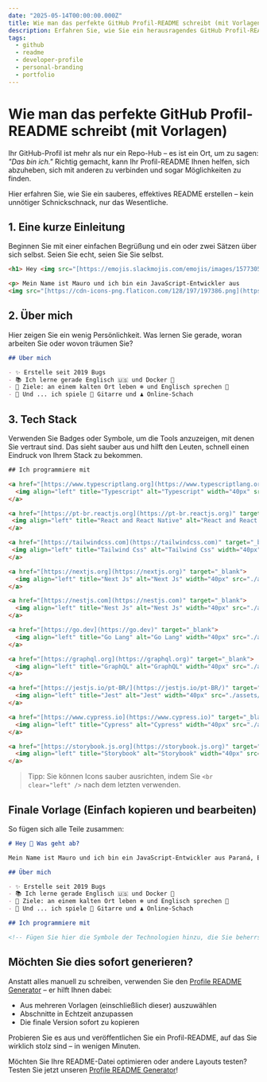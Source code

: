 ```yaml
---
date: "2025-05-14T00:00:00.000Z"
title: Wie man das perfekte GitHub Profil-README schreibt (mit Vorlagen)
description: Erfahren Sie, wie Sie ein herausragendes GitHub Profil-README erstellen. Von Must-have-Abschnitten bis hin zu gebrauchsfertigen Vorlagen – dieser Leitfaden hilft Ihnen, einen starken ersten Eindruck zu hinterlassen.
tags:
  - github
  - readme
  - developer-profile
  - personal-branding
  - portfolio
---
```


# Wie man das perfekte GitHub Profil-README schreibt (mit Vorlagen)

Ihr GitHub-Profil ist mehr als nur ein Repo-Hub – es ist ein Ort, um zu sagen: *"Das bin ich."*
Richtig gemacht, kann Ihr Profil-README Ihnen helfen, sich abzuheben, sich mit anderen zu verbinden und sogar Möglichkeiten zu finden.

Hier erfahren Sie, wie Sie ein sauberes, effektives README erstellen – kein unnötiger Schnickschnack, nur das Wesentliche.

## 1. Eine kurze Einleitung

Beginnen Sie mit einer einfachen Begrüßung und ein oder zwei Sätzen über sich selbst. Seien Sie echt, seien Sie Sie selbst.

```html
<h1> Hey <img src="[https://emojis.slackmojis.com/emojis/images/1577305505/7373/hand_wave.gif?1577305505](https://emojis.slackmojis.com/emojis/images/1577305505/7373/hand_wave.gif?1577305505)" width="50" /> Was geht ab?</h1>

<p> Mein Name ist Mauro und ich bin ein JavaScript-Entwickler aus
<img src="[https://cdn-icons-png.flaticon.com/128/197/197386.png](https://cdn-icons-png.flaticon.com/128/197/197386.png)" width="17" /> <b>Paraná, Brasilien</b>. </p>
```

## 2\. Über mich

Hier zeigen Sie ein wenig Persönlichkeit. Was lernen Sie gerade, woran arbeiten Sie oder wovon träumen Sie?

```markdown
## Über mich

- ✨ Erstelle seit 2019 Bugs
- 📚 Ich lerne gerade Englisch 🇺🇸 und Docker 🐳
- 🎯 Ziele: an einem kalten Ort leben ❄ und Englisch sprechen 🚀
- 🎲 Und ... ich spiele 🎸 Gitarre und ♟ Online-Schach
```

## 3\. Tech Stack

Verwenden Sie Badges oder Symbole, um die Tools anzuzeigen, mit denen Sie vertraut sind. Das sieht sauber aus und hilft den Leuten, schnell einen Eindruck von Ihrem Stack zu bekommen.

```html
## Ich programmiere mit

<a href="[https://www.typescriptlang.org](https://www.typescriptlang.org)" target="_blank">
  <img align="left" title="Typescript" alt="Typescript" width="40px" src="./assets/typescript-logo.svg" />
</a>

<a href="[https://pt-br.reactjs.org](https://pt-br.reactjs.org)" target="_blank">
 <img align="left" title="React and React Native" alt="React and React Native" width="40px" src="./assets/react-logo.svg" />
</a>

<a href="[https://tailwindcss.com](https://tailwindcss.com)" target="_blank">
 <img align="left" title="Tailwind Css" alt="Tailwind Css" width="40px" src="./assets/tailwind-logo.svg" />
</a>

<a href="[https://nextjs.org](https://nextjs.org)" target="_blank">
  <img align="left" title="Next Js" alt="Next Js" width="40px" src="./assets/next-logo.svg" />
</a>

<a href="[https://nestjs.com](https://nestjs.com)" target="_blank">
  <img align="left" title="Nest Js" alt="Nest Js" width="40px" src="./assets/nest-logo.svg" />
</a>

<a href="[https://go.dev](https://go.dev)" target="_blank">
  <img align="left" title="Go Lang" alt="Go Lang" width="40px" src="./assets/golang-logo.svg" />
</a>

<a href="[https://graphql.org](https://graphql.org)" target="_blank">
  <img align="left" title="GraphQL" alt="GraphQL" width="40px" src="./assets/graphql-logo.svg" />
</a>

<a href="[https://jestjs.io/pt-BR/](https://jestjs.io/pt-BR/)" target="_blank">
  <img align="left" title="Jest" alt="Jest" width="40px" src="./assets/jest-logo.svg" />
</a>

<a href="[https://www.cypress.io](https://www.cypress.io)" target="_blank">
  <img align="left" title="Cypress" alt="Cypress" width="40px" src="./assets/cypress-logo.svg" />
</a>

<a href="[https://storybook.js.org](https://storybook.js.org)" target="_blank">
  <img align="left" title="Storybook" alt="Storybook" width="40px" src="./assets/storybook-logo.svg" />
</a>
```

> Tipp: Sie können Icons sauber ausrichten, indem Sie `<br clear="left" />` nach dem letzten verwenden.

## Finale Vorlage (Einfach kopieren und bearbeiten)

So fügen sich alle Teile zusammen:

```markdown
# Hey 👋 Was geht ab?

Mein Name ist Mauro und ich bin ein JavaScript-Entwickler aus Paraná, Brasilien.

## Über mich

- ✨ Erstelle seit 2019 Bugs
- 📚 Ich lerne gerade Englisch 🇺🇸 und Docker 🐳
- 🎯 Ziele: an einem kalten Ort leben ❄ und Englisch sprechen 🚀
- 🎲 Und ... ich spiele 🎸 Gitarre und ♟ Online-Schach

## Ich programmiere mit

<!-- Fügen Sie hier die Symbole der Technologien hinzu, die Sie beherrschen, wie im obigen Beispiel -->

```

## Möchten Sie dies sofort generieren?

Anstatt alles manuell zu schreiben, verwenden Sie den [Profile README Generator](/) – er hilft Ihnen dabei:

  - Aus mehreren Vorlagen (einschließlich dieser) auszuwählen
  - Abschnitte in Echtzeit anzupassen
  - Die finale Version sofort zu kopieren

Probieren Sie es aus und veröffentlichen Sie ein Profil-README, auf das Sie wirklich stolz sind – in wenigen Minuten.

Möchten Sie Ihre README-Datei optimieren oder andere Layouts testen? Testen Sie jetzt unseren [Profile README Generator](/)!
